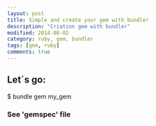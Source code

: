 ```yaml
---
layout: post
title: Simple and create your gem with bundler
description: "Criation gem with bundler"
modified: 2014-08-02
category: ruby, gem, bundler
tags: [gem, ruby]
comments: true
---
```


## Let´s go:

  $ bundle gem my_gem

### See 'gemspec' file


